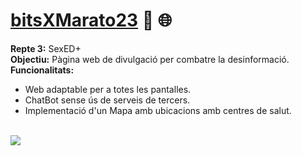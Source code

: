 # [bitsXMarato23](https://bits-x-marato23.vercel.app/) 🔐 🌐
**Repte 3:** SexED+ <br>
**Objectiu:** Pàgina web de divulgació per combatre la desinformació. <br>
**Funcionalitats:** 
- Web adaptable per a totes les pantalles.
- ChatBot sense ús de serveis de tercers.
- Implementació d'un Mapa amb ubicacions amb centres de salut.

<br>

<img src="https://raw.githubusercontent.com/impulsado/bitsXMarato23/main/images/banner.jpg"/>